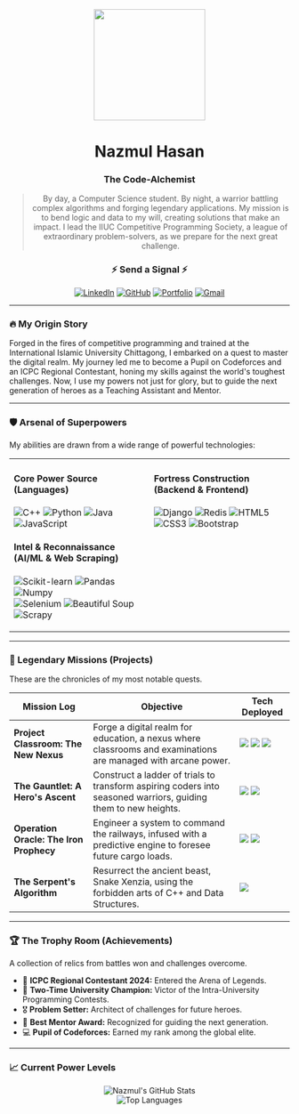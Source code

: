 <div id="header" align="center">
  <img src="https://media.giphy.com/media/qgQUggAC3Pfv687qPC/giphy.gif" width="200"/>

  <h1>Nazmul Hasan</h1>
  <h3>The Code-Alchemist</h3>
  
  > By day, a Computer Science student. By night, a warrior battling complex algorithms and forging legendary applications. My mission is to bend logic and data to my will, creating solutions that make an impact. I lead the IIUC Competitive Programming Society, a league of extraordinary problem-solvers, as we prepare for the next great challenge.
  
</div>

<div id="socials" align="center">
  <h3>⚡ Send a Signal ⚡</h3>
  <!-- Replace the links with your actual profile URLs -->
  <a href="https://www.linkedin.com/in/nazmul-hasan-1329511aa/" target="_blank"><img src="https://img.shields.io/badge/LinkedIn-0077B5?style=for-the-badge&logo=linkedin&logoColor=white" alt="LinkedIn"/></a>
  <a href="https://github.com/hasan-nazmul" target="_blank"><img src="https://img.shields.io/badge/GitHub-181717?style=for-the-badge&logo=github&logoColor=white" alt="GitHub"/></a>
  <a href="https://personal-portfolio-pi-topaz.vercel.app/" target="_blank"><img src="https://img.shields.io/badge/Hero_Archives-FFD700?style=for-the-badge&logo=Buffer&logoColor=black" alt="Portfolio"/></a>
  <a href="mailto:nh2826239@gmail.com"><img src="https://img.shields.io/badge/Summon_Me-D14836?style=for-the-badge&logo=gmail&logoColor=white" alt="Gmail"/></a>
</div>

---

### 🔥 My Origin Story

Forged in the fires of competitive programming and trained at the International Islamic University Chittagong, I embarked on a quest to master the digital realm. My journey led me to become a Pupil on Codeforces and an ICPC Regional Contestant, honing my skills against the world's toughest challenges. Now, I use my powers not just for glory, but to guide the next generation of heroes as a Teaching Assistant and Mentor.

---

### 🛡️ Arsenal of Superpowers

My abilities are drawn from a wide range of powerful technologies:

<table>
  <tr>
    <td valign="top" width="50%">
      <h4>Core Power Source (Languages)</h4>
      <p align="left">
        <img src="https://img.shields.io/badge/C%2B%2B-00599C?style=for-the-badge&logo=c%2B%2B&logoColor=white" alt="C++"/>
        <img src="https://img.shields.io/badge/Python-3776AB?style=for-the-badge&logo=python&logoColor=white" alt="Python"/>
        <img src="https://img.shields.io/badge/Java-ED8B00?style=for-the-badge&logo=java&logoColor=white" alt="Java"/>
        <img src="https://img.shields.io/badge/JavaScript-F7DF1E?style=for-the-badge&logo=javascript&logoColor=black" alt="JavaScript"/>
      </p>
      <!-- THIS SECTION HAS BEEN UPDATED -->
      <h4>Intel & Reconnaissance (AI/ML & Web Scraping)</h4>
      <p align="left">
        <img src="https://img.shields.io/badge/scikit--learn-F7931E?style=for-the-badge&logo=scikit-learn&logoColor=white" alt="Scikit-learn"/>
        <img src="https://img.shields.io/badge/Pandas-150458?style=for-the-badge&logo=pandas&logoColor=white" alt="Pandas"/>
        <img src="https://img.shields.io/badge/Numpy-013243?style=for-the-badge&logo=numpy&logoColor=white" alt="Numpy"/>
        <br/>
        <img src="https://img.shields.io/badge/Selenium-43B02A?style=for-the-badge&logo=selenium&logoColor=white" alt="Selenium"/>
        <img src="https://img.shields.io/badge/Beautiful%20Soup-4CBF91?style=for-the-badge" alt="Beautiful Soup"/>
        <img src="https://img.shields.io/badge/Scrapy-146A7A?style=for-the-badge&logo=scrapy&logoColor=white" alt="Scrapy"/>
      </p>
    </td>
    <td valign="top" width="50%">
      <h4>Fortress Construction (Backend & Frontend)</h4>
      <p align="left">
        <img src="https://img.shields.io/badge/Django-092E20?style=for-the-badge&logo=django&logoColor=white" alt="Django"/>
        <img src="https://img.shields.io/badge/Redis-DC382D?style=for-the-badge&logo=redis&logoColor=white" alt="Redis"/>
        <img src="https://img.shields.io/badge/HTML5-E34F26?style=for-the-badge&logo=html5&logoColor=white" alt="HTML5"/>
        <img src="https://img.shields.io/badge/CSS3-1572B6?style=for-the-badge&logo=css3&logoColor=white" alt="CSS3"/>
        <img src="https://img.shields.io/badge/Bootstrap-7952B3?style=for-the-badge&logo=bootstrap&logoColor=white" alt="Bootstrap"/>
      </p>
    </td>
  </tr>
</table>

---

### 🚀 Legendary Missions (Projects)

These are the chronicles of my most notable quests.

| Mission Log                               | Objective                                                                                                | Tech Deployed                                                                                                                                                                                                                                                         |
| ----------------------------------------- | -------------------------------------------------------------------------------------------------------- | --------------------------------------------------------------------------------------------------------------------------------------------------------------------------------------------------------------------------------------------------------------------- |
| **Project Classroom: The New Nexus**      | Forge a digital realm for education, a nexus where classrooms and examinations are managed with arcane power. | <img src="https://img.shields.io/badge/Django-092E20?style=flat&logo=django&logoColor=white"/> <img src="https://img.shields.io/badge/Redis-DC382D?style=flat&logo=redis&logoColor=white"/> <img src="https://img.shields.io/badge/JavaScript-F7DF1E?style=flat&logo=javascript&logoColor=black"/> |
| **The Gauntlet: A Hero's Ascent**         | Construct a ladder of trials to transform aspiring coders into seasoned warriors, guiding them to new heights. | <img src="https://img.shields.io/badge/HTML5-E34F26?style=flat&logo=html5&logoColor=white"/> <img src="https://img.shields.io/badge/CSS3-1572B6?style=flat&logo=css3&logoColor=white"/>                                                                                    |
| **Operation Oracle: The Iron Prophecy**   | Engineer a system to command the railways, infused with a predictive engine to foresee future cargo loads.   | <img src="https://img.shields.io/badge/Django-092E20?style=flat&logo=django&logoColor=white"/> <img src="https://img.shields.io/badge/scikit--learn-F7931E?style=flat&logo=scikit-learn&logoColor=white"/>                                                                |
| **The Serpent's Algorithm**               | Resurrect the ancient beast, Snake Xenzia, using the forbidden arts of C++ and Data Structures.            | <img src="https://img.shields.io/badge/C%2B%2B-00599C?style=flat&logo=c%2B%2B&logoColor=white"/>                                                                                                                                                                     |

---

### 🏆 The Trophy Room (Achievements)

A collection of relics from battles won and challenges overcome.

- 🏅 **ICPC Regional Contestant 2024:** Entered the Arena of Legends.
- 🥇 **Two-Time University Champion:** Victor of the Intra-University Programming Contests.
- 🎖️ **Problem Setter:** Architect of challenges for future heroes.
- 🌟 **Best Mentor Award:** Recognized for guiding the next generation.
- 💻 **Pupil of Codeforces:** Earned my rank among the global elite.

---

### 📈 Current Power Levels

<p align="center">
  <!-- Replace `hasan-nazmul` with your GitHub username -->
  <img src="https://github-readme-stats.vercel.app/api?username=hasan-nazmul&show_icons=true&theme=radical&include_all_commits=true&count_private=true" alt="Nazmul's GitHub Stats"/>
  <br/>
  <img src="https://github-readme-stats.vercel.app/api/top-langs/?username=hasan-nazmul&layout=compact&langs_count=8&theme=radical" alt="Top Languages"/>
</p>

